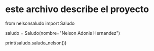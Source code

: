 # este archivo describe el proyecto

from nelsonsaludo import Saludo



saludo = Saludo(nombre="Nelson Adonis Hernandez")


print(saludo.saludo_nelson())